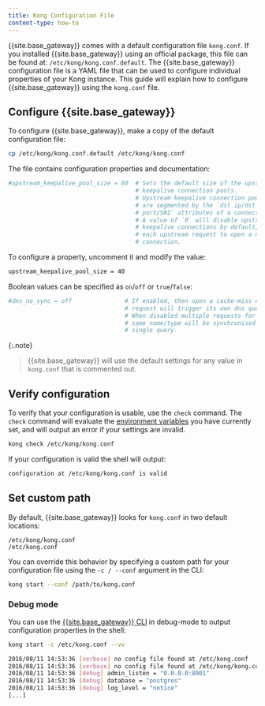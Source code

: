 ```yaml
---
title: Kong Configuration File
content-type: how-to
---
```



{{site.base_gateway}} comes with a default configuration file `kong.conf`. If you installed {{site.base_gateway}} using an official package, this file can be found at:
`/etc/kong/kong.conf.default`. The {{site.base_gateway}} configuration file is a YAML file that can be used to configure individual properties of your Kong instance. This guide will explain how to configure {{site.base_gateway}} using the `kong.conf` file.


## Configure {{site.base_gateway}}

To configure {{site.base_gateway}}, make a copy of the default configuration file: 

```bash
cp /etc/kong/kong.conf.default /etc/kong/kong.conf
```

The file contains configuration properties and documentation: 

```bash
#upstream_keepalive_pool_size = 60  # Sets the default size of the upstream
                                    # keepalive connection pools.
                                    # Upstream keepalive connection pools
                                    # are segmented by the `dst ip/dst
                                    # port/SNI` attributes of a connection.
                                    # A value of `0` will disable upstream
                                    # keepalive connections by default, forcing
                                    # each upstream request to open a new
                                    # connection.
```

To configure a property, uncomment it and modify the value:

```bash
upstream_keepalive_pool_size = 40
```

Boolean values can be specified as `on`/`off` or `true`/`false`:

```bash
#dns_no_sync = off               # If enabled, then upon a cache-miss every
                                 # request will trigger its own dns query.
                                 # When disabled multiple requests for the
                                 # same name/type will be synchronised to a
                                 # single query.
```

{:.note}
> {{site.base_gateway}} will use the default settings for any value in `kong.conf` that is commented out.

## Verify configuration
To verify that your configuration is usable, use the `check` command. The `check` command will evaluate the [environment variables](/gateway/latest/kong-production/environment-variables) you have
currently set, and will output an error if your settings are invalid. 

```bash
kong check /etc/kong/kong.conf
```
If your configuration is valid the shell will output:

```bash
configuration at /etc/kong/kong.conf is valid
```

## Set custom path

By default, {{site.base_gateway}} looks for `kong.conf` in two
default locations:

```
/etc/kong/kong.conf
/etc/kong.conf
```

You can override this behavior by specifying a custom path for your
configuration file using the `-c / --conf` argument in the CLI:

```bash
kong start --conf /path/to/kong.conf
```

### Debug mode

You can use the [{{site.base_gateway}} CLI](/gateway/latest/reference/cli/) in debug-mode to output configuration properties in the shell:

```bash
kong start -c /etc/kong.conf --vv

2016/08/11 14:53:36 [verbose] no config file found at /etc/kong.conf
2016/08/11 14:53:36 [verbose] no config file found at /etc/kong/kong.conf
2016/08/11 14:53:36 [debug] admin_listen = "0.0.0.0:8001"
2016/08/11 14:53:36 [debug] database = "postgres"
2016/08/11 14:53:36 [debug] log_level = "notice"
[...]
```
